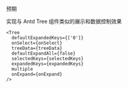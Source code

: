 预期

实现与 Antd Tree 组件类似的展示和数据控制效果

```tsx
<Tree
  defaultExpandedKeys={['0']}
  onSelect={onSelect}
  treeData={treeData}
  defaultExpandAll={false}
  selectedKeys={selectedKeys}
  expandedKeys={expandedKeys}
  multiple
  onExpand={onExpand}
/>
```